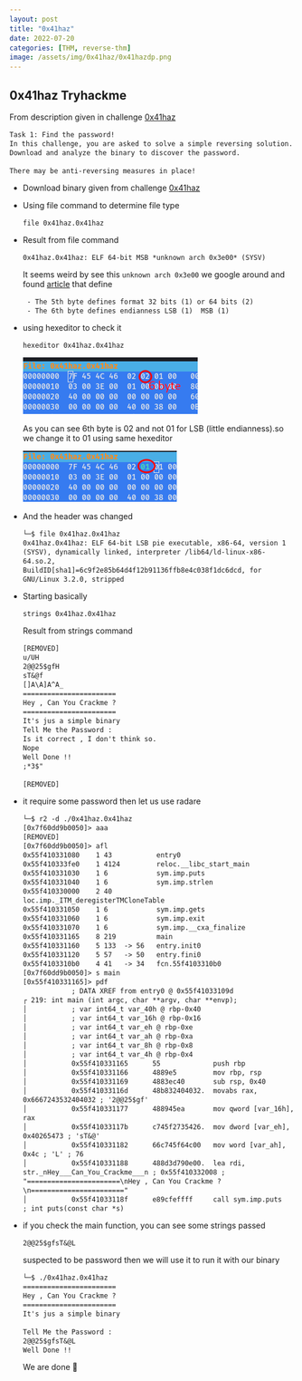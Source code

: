 ```yaml
---
layout: post
title: "0x41haz"
date: 2022-07-20
categories: [THM, reverse-thm]
image: /assets/img/0x41haz/0x41hazdp.png
---
```


## **0x41haz Tryhackme**
From description given in challenge <a href='https://tryhackme.com/room/0x41haz'>0x41haz</a>

  ```
  Task 1: Find the password!
  In this challenge, you are asked to solve a simple reversing solution. Download and analyze the binary to discover the password.

  There may be anti-reversing measures in place!
  ```
- Download binary given from challenge <a href='https://tryhackme.com/room/0x41haz'>0x41haz</a>
- Using file command to determine file type
  ```file
  file 0x41haz.0x41haz
  ```
- Result from file command
  ```
  0x41haz.0x41haz: ELF 64-bit MSB *unknown arch 0x3e00* (SYSV)
  ```
  It seems weird by see this `unknown arch 0x3e00`
   we google around and found <a href='https://pentester.blog/?p=247'>article</a> that define

  ```
   - The 5th byte defines format 32 bits (1) or 64 bits (2)
   - The 6th byte defines endianness LSB (1)  MSB (1)
  ```
- using hexeditor to  check it
  ```
  hexeditor 0x41haz.0x41haz
  ```
    <img src='/assets/img/0x41haz/2022-07-20_09-44.png' alt=''>

  As you can see 6th byte is 02 and not 01 for LSB (little endianness).so we change it to 01 using same hexeditor

    <img src='/assets/img/0x41haz/changed.png' alt=''>

- And the header was changed
  ```file
  └─$ file 0x41haz.0x41haz 
  0x41haz.0x41haz: ELF 64-bit LSB pie executable, x86-64, version 1 (SYSV), dynamically linked, interpreter /lib64/ld-linux-x86-64.so.2,
  BuildID[sha1]=6c9f2e85b64d4f12b91136ffb8e4c038f1dc6dcd, for GNU/Linux 3.2.0, stripped
  ```
- Starting basically
  ```strings
  strings 0x41haz.0x41haz
  ```
  Result from strings command

  ```
  [REMOVED]
  u/UH
  2@@25$gfH
  sT&@f
  []A\A]A^A_
  =======================
  Hey , Can You Crackme ?
  =======================
  It's jus a simple binary 
  Tell Me the Password :
  Is it correct , I don't think so.
  Nope
  Well Done !!
  ;*3$"

  [REMOVED]
  ```
- it require some password then let us use radare
  ```radare
  └─$ r2 -d ./0x41haz.0x41haz 
  [0x7f60dd9b0050]> aaa
  [REMOVED]
  [0x7f60dd9b0050]> afl
  0x55f410331080    1 43           entry0
  0x55f410333fe0    1 4124         reloc.__libc_start_main
  0x55f410331030    1 6            sym.imp.puts
  0x55f410331040    1 6            sym.imp.strlen
  0x55f410330000    2 40           loc.imp._ITM_deregisterTMCloneTable
  0x55f410331050    1 6            sym.imp.gets
  0x55f410331060    1 6            sym.imp.exit
  0x55f410331070    1 6            sym.imp.__cxa_finalize
  0x55f410331165    8 219          main
  0x55f410331160    5 133  -> 56   entry.init0
  0x55f410331120    5 57   -> 50   entry.fini0
  0x55f4103310b0    4 41   -> 34   fcn.55f4103310b0
  [0x7f60dd9b0050]> s main
  [0x55f410331165]> pdf
              ; DATA XREF from entry0 @ 0x55f41033109d
  ┌ 219: int main (int argc, char **argv, char **envp);
  │           ; var int64_t var_40h @ rbp-0x40
  │           ; var int64_t var_16h @ rbp-0x16
  │           ; var int64_t var_eh @ rbp-0xe
  │           ; var int64_t var_ah @ rbp-0xa
  │           ; var int64_t var_8h @ rbp-0x8
  │           ; var int64_t var_4h @ rbp-0x4
  │           0x55f410331165      55             push rbp
  │           0x55f410331166      4889e5         mov rbp, rsp
  │           0x55f410331169      4883ec40       sub rsp, 0x40
  │           0x55f41033116d      48b832404032.  movabs rax, 0x6667243532404032 ; '2@@25$gf'
  │           0x55f410331177      488945ea       mov qword [var_16h], rax
  │           0x55f41033117b      c745f2735426.  mov dword [var_eh], 0x40265473 ; 'sT&@'
  │           0x55f410331182      66c745f64c00   mov word [var_ah], 0x4c ; 'L' ; 76
  │           0x55f410331188      488d3d790e00.  lea rdi, str._nHey___Can_You_Crackme___n ; 0x55f410332008 ; "=======================\nHey , Can You Crackme ?\n======================="
  │           0x55f41033118f      e89cfeffff     call sym.imp.puts       ; int puts(const char *s)

  ```
- if you check the main function, you can see some strings passed
  ```
  2@@25$gfsT&@L
  ```
  suspected to be password then we will use it to run it with our binary

  ```
  └─$ ./0x41haz.0x41haz
  =======================
  Hey , Can You Crackme ?
  =======================
  It's jus a simple binary 

  Tell Me the Password :
  2@@25$gfsT&@L
  Well Done !!

  ```
  We are done 🙂



